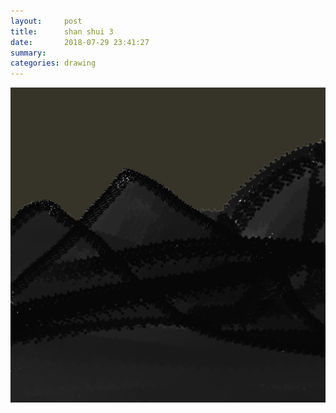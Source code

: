 ```yaml
---
layout:     post
title:      shan shui 3
date:       2018-07-29 23:41:27
summary:    
categories: drawing
---
```

![shan shui 3](/images/diary/shan-shui-3.png ".")
